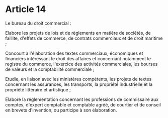# Article 14

Le bureau du droit commercial :

Elabore les projets de lois et de règlements en matière de sociétés, de faillite, d'effets de commerce, de contrats commerciaux et de droit maritime ;

Concourt à l'élaboration des textes commerciaux, économiques et financiers intéressant le droit des affaires et concernant notamment le registre du commerce, l'exercice des activités commerciales, les bourses de valeurs et la comptabilité commerciale ;

Etudie, en liaison avec les ministères compétents, les projets de textes concernant les assurances, les transports, la propriété industrielle et la propriété littéraire et artistique ;

Elabore la réglementation concernant les professions de commissaire aux comptes, d'expert comptable et comptable agréé, de courtier et de conseil en brevets d'invention, ou participe à son élaboration.
